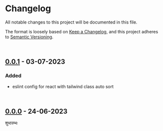 # Changelog

All notable changes to this project will be documented in this file.

The format is loosely based on [Keep a Changelog][changelog],
and this project adheres to [Semantic Versioning][semver].

<br>

## [0.0.1] - 03-07-2023

### Added

- eslint config for react with tailwind class auto sort

<br>

## [0.0.0] - 24-06-2023

शुभारम्भः

[0.0.1]: https://github.com/mrjadeja/vishesh/commit/81081cd513cd4e599f1508e1fb339ba027d45c9e "Initial Setup"
[0.0.0]: https://github.com/mrjadeja/vishesh/commit/0be58e6a1c46e655452249712c55dbc8f496091f "Initial commit"
[changelog]: https://keepachangelog.com/en/1.0.0/ "Keep a changelog guide"
[semver]: https://semver.org/spec/v2.0.0.html "Semantic versioning"
